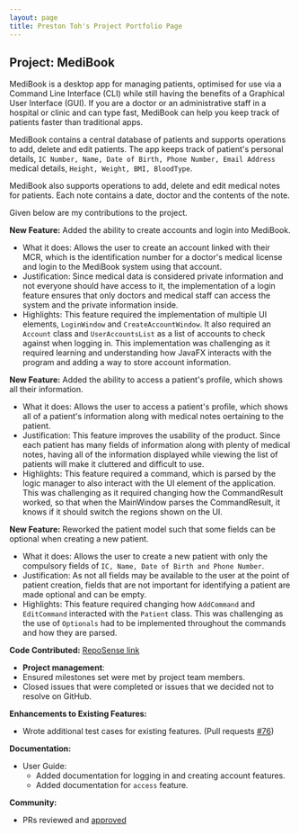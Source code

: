 ```yaml
---
layout: page
title: Preston Toh's Project Portfolio Page
---
```


## Project: MediBook

MediBook is a desktop app for managing patients, optimised for use via a Command Line Interface (CLI) while still
having the benefits of a Graphical User Interface (GUI). If you are a doctor or an administrative staff in a
hospital or clinic and can type fast, MediBook can help you keep track of patients faster than traditional apps.

MediBook contains a central database of patients and supports operations to add, delete and edit patients. The
app keeps track of patient's personal details, `IC Number, Name, Date of Birth, Phone Number, Email Address`
medical details, `Height, Weight, BMI, BloodType`. 

MediBook also supports operations to add, delete and edit medical notes for patients. Each note contains a date,
doctor and the contents of the note.

Given below are my contributions to the project.

**New Feature:** Added the ability to create accounts and login into MediBook.
* What it does: Allows the user to create an account linked with their MCR, which is the identification number for
a doctor's medical license and login to the MediBook system using that account.
* Justification: Since medical data is considered private information and not everyone should have access to it,
the implementation of a login feature ensures that only doctors and medical staff can access the system and the
private information inside.
* Highlights: This feature required the implementation of multiple UI elements, `LoginWindow` and `CreateAccountWindow`.
It also required an `Account` class and `UserAccountsList` as a list of accounts to check against when logging in.
This implementation was challenging as it required learning and understanding how JavaFX interacts with the program and
adding a way to store account information.

**New Feature:** Added the ability to access a patient's profile, which shows all their information.
* What it does: Allows the user to access a patient's profile, which shows all of a patient's information along with
medical notes oertaining to the patient.
* Justification: This feature improves the usability of the product. Since each patient has many fields of information
along with plenty of medical notes, having all of the information displayed while viewing the list of patients will make
it cluttered and difficult to use.
* Highlights: This feature required a command, which is parsed by the logic manager to also interact with the UI element
of the application. This was challenging as it required changing how the CommandResult worked, so that when the
MainWindow parses the CommandResult, it knows if it should switch the regions shown on the UI.

**New Feature:** Reworked the patient model such that some fields can be optional when creating a new patient.
* What it does: Allows the user to create a new patient with only the compulsory fields of `IC, Name, Date of Birth and
Phone Number`.
* Justification: As not all fields may be available to the user at the point of patient creation, fields that are not
important for identifying a patient are made optional and can be empty.
* Highlights: This feature required changing how `AddCommand` and `EditCommand` interacted with the `Patient` class.
This was challenging as the use of `Optionals` had to be implemented throughout the commands and how they are parsed.

**Code Contributed:** [RepoSense link](https://nus-cs2103-ay2021s1.github.io/tp-dashboard/#breakdown=true&search=prestontyr)

* **Project management**:
* Ensured milestones set were met by project team members.
* Closed issues that were completed or issues that we decided not to resolve on GitHub.

**Enhancements to Existing Features:**
* Wrote additional test cases for existing features. (Pull requests [\#76](https://github.com/AY2021S1-CS2103T-F13-3/tp/pull/76))

**Documentation:**
* User Guide:
    * Added documentation for logging in and creating account features.
    * Added documentation for `access` feature.

**Community:**
* PRs reviewed and [approved](https://github.com/AY2021S1-CS2103T-F13-3/tp/pulls?q=is%3Apr+is%3Aclosed+reviewed-by%3APrestonTYR+)
